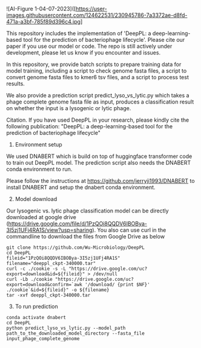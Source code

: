 
![AI-Figure 1-04-07-2023]([https://user-images.githubusercontent.com/124622531/230945786-7a3372ae-d8fd-471a-a3bf-785f89d396c4.jpg]

This repository includes the implementation of 'DeepPL: a deep-learning-based tool for the prediction of bacteriophage lifecycle'. Please cite our paper if you use our model or code. The repo is still actively under development, please let us know if you encounter and issues.

In this repository, we provide batch scripts to prepare training data for model training, including a script to check genome fasta files, a script to convert genome fasta files to kmer6 tsv files, and a script to process test results.
 
We also provide a prediction script predict_lyso_vs_lytic.py which takes a phage complete genome fasta file as input, produces a classification result on whether the input is a lysogenic or lytic phage.

Citation. If you have used DeepPL in your research, please kindly cite the following publication:
"DeepPL: a deep-learning-based tool for the prediction of bacteriophage lifecycle"


1. Environment setup

We used DNABERT which is build on top of huggingface transformer code to train out DeepPL model. The prediction script also needs the DNABERT conda environment to run.

Please follow the instructions at https://github.com/jerryji1993/DNABERT to install DNABERT and setup the dnabert conda environment.

2. Model download

Our lysogenic vs. lytic phage classification model can be directly downloaded at google drive (https://drive.google.com/file/d/1PzQOi8QQDV6IBOBya-3I5zj1UFj4RA1S/view?usp=sharing). You also can use curl in the commandline to download the files from Google Drive as below 

```
git clone https://github.com/Wu-Microbiology/DeepPL
cd DeepPL
fileid="1PzQOi8QQDV6IBOBya-3I5zj1UFj4RA1S"
filename="deeppl_ckpt-340000.tar"
curl -c ./cookie -s -L "https://drive.google.com/uc?export=download&id=${fileid}" > /dev/null
curl -Lb ./cookie "https://drive.google.com/uc?export=download&confirm=`awk '/download/ {print $NF}' ./cookie`&id=${fileid}" -o ${filename}
tar -xvf deeppl_ckpt-340000.tar
```

3. To run prediction
```
conda activate dnabert
cd DeepPL
python predict_lyso_vs_lytic.py --model_path path_to_the_downloaded_model_directory --fasta_file input_phage_complete_genome
```
